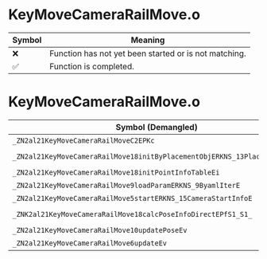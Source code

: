 # KeyMoveCameraRailMove.o
| Symbol | Meaning 
| ------------- | ------------- 
| :x: | Function has not yet been started or is not matching. 
| :white_check_mark: | Function is completed. 


# KeyMoveCameraRailMove.o
| Symbol (Demangled) | Symbol (Mangled) | Decompiled? |
| ------------- |  ------------- | ------------- |
| `_ZN2al21KeyMoveCameraRailMoveC2EPKc` | `al::KeyMoveCameraRailMove::KeyMoveCameraRailMove(char const*)` | :white_check_mark: |
| `_ZN2al21KeyMoveCameraRailMove18initByPlacementObjERKNS_13PlacementInfoE` | `al::KeyMoveCameraRailMove::initByPlacementObj(al::PlacementInfo const&)` | :white_check_mark: |
| `_ZN2al21KeyMoveCameraRailMove18initPointInfoTableEi` | `al::KeyMoveCameraRailMove::initPointInfoTable(int)` | :white_check_mark: |
| `_ZN2al21KeyMoveCameraRailMove9loadParamERKNS_9ByamlIterE` | `al::KeyMoveCameraRailMove::loadParam(al::ByamlIter const&)` | :white_check_mark: |
| `_ZN2al21KeyMoveCameraRailMove5startERKNS_15CameraStartInfoE` | `al::KeyMoveCameraRailMove::start(al::CameraStartInfo const&)` | :white_check_mark: |
| `_ZNK2al21KeyMoveCameraRailMove18calcPoseInfoDirectEPfS1_S1_` | `al::KeyMoveCameraRailMove::calcPoseInfoDirect(float *,float *,float *)const` | :white_check_mark: |
| `_ZN2al21KeyMoveCameraRailMove10updatePoseEv` | `al::KeyMoveCameraRailMove::updatePose(void)` | :white_check_mark: |
| `_ZN2al21KeyMoveCameraRailMove6updateEv` | `al::KeyMoveCameraRailMove::update(void)` | :white_check_mark: |

